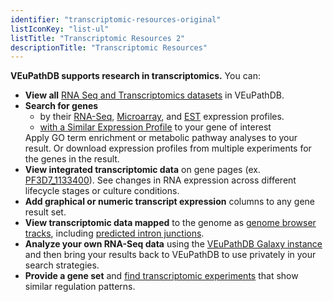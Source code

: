 ```yaml
---
identifier: "transcriptomic-resources-original"
listIconKey: "list-ul"
listTitle: "Transcriptomic Resources 2"
descriptionTitle: "Transcriptomic Resources"
---
```

<p class="card-text"><b>VEuPathDB supports research in transcriptomics.</b> You can:</p>
<ul class="card-text">
  <li>
    <b>View all</b> <a href="#">RNA Seq and Transcriptomics datasets</a> in VEuPathDB.
  </li>
  <li>
    <b>Search for genes</b> 
    <ul>
      <li>
        by their <a href="#">RNA-Seq</a>, <a href="#">Microarray</a>, and <a href="#">EST</a> expression profiles. 
      </li>
      <li>
         <a href="#">with a Similar Expression Profile</a> to your gene of interest
      </li>
    </ul>
    Apply GO term enrichment or metabolic pathway analyses to your result. Or download expression profiles from multiple experiments for the genes in the result.
  </li>
  <li>
    <b>View integrated transcriptomic data</b> on gene pages (ex. <a href="#">PF3D7_1133400</a>). See changes in RNA expression across different lifecycle stages or culture conditions.
  </li>
  <li>
    <b>Add graphical or numeric transcript expression</b> columns to any gene result set.
  </li>
  <li>
    <b>View transcriptomic data mapped</b> to the genome as <a href="#">genome browser tracks</a>, including <a href="#">predicted intron junctions</a>.
  </li>
  <li>
    <b>Analyze your own RNA-Seq data</b> using the <a href="#">VEuPathDB Galaxy instance</a> and then bring your results back to VEuPathDB to use privately in your search strategies.
  </li>
  <li>
    <b>Provide a gene set</b> and <a href="#">find transcriptomic experiments</a> that show similar regulation patterns.
  </li>
</ul>
